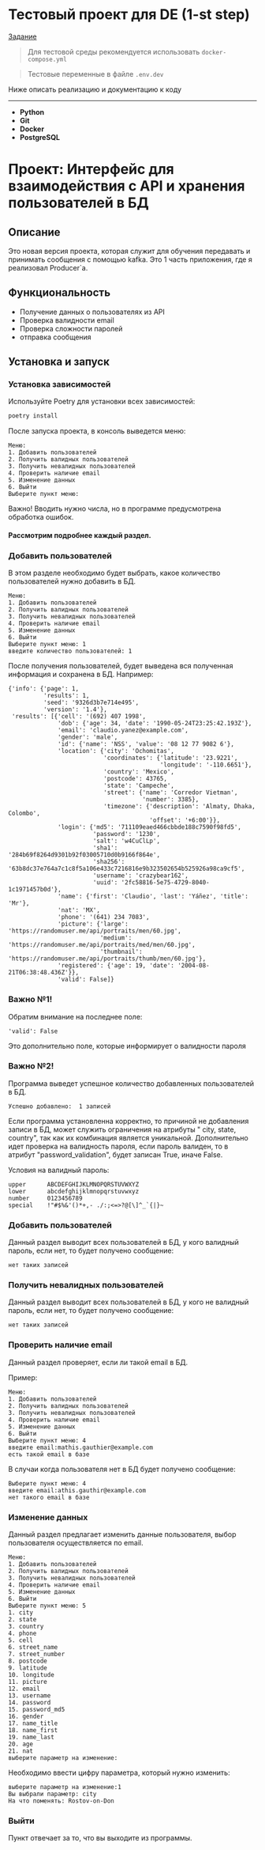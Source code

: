 # Тестовый проект для DE (1-st step)

[Задание](TODO.md)

> Для тестовой среды рекомендуется использовать `docker-compose.yml`

> Тестовые переменные в файле `.env.dev`

Ниже описать реализацию и документацию к коду
___

- **Python**
- **Git**
- **Docker**
- **PostgreSQL**

# Проект: Интерфейс для взаимодействия с API и хранения пользователей в БД

## Описание

Это новая версия проекта, которая служит для обучения передавать и принимать сообщения с помощью kafka.
Это 1 часть приложения, где я реализовал Producer`a.

## Функциональность

- Получение данных о пользователях из API
- Проверка валидности email
- Проверка сложности паролей
- отправка сообщения

## Установка и запуск

### Установка зависимостей

Используйте Poetry для установки всех зависимостей:

```bash
poetry install
```

После запуска проекта, в консоль выведется меню:

```
Меню:
1. Добавить пользователей
2. Получить валидных пользователей
3. Получить невалидных пользователей
4. Проверить наличие email
5. Изменение данных
6. Выйти
Выберите пункт меню: 
```

Важно! Вводить нужно числа, но в программе предусмотрена обработка ошибок.

#### Рассмотрим подробнее каждый раздел.

### Добавить пользователей

В этом разделе необходимо будет выбрать, какое количество пользователей нужно добавить в БД.

```
Меню:
1. Добавить пользователей
2. Получить валидных пользователей
3. Получить невалидных пользователей
4. Проверить наличие email
5. Изменение данных
6. Выйти
Выберите пункт меню: 1
введите количество пользователей: 1
```

После получения пользователей, будет выведена вся полученная информация и сохранена в БД.
Например:

```
{'info': {'page': 1,
          'results': 1,
          'seed': '9326d3b7e714e495',
          'version': '1.4'},
 'results': [{'cell': '(692) 407 1998',
              'dob': {'age': 34, 'date': '1990-05-24T23:25:42.193Z'},
              'email': 'claudio.yanez@example.com',
              'gender': 'male',
              'id': {'name': 'NSS', 'value': '08 12 77 9082 6'},
              'location': {'city': 'Ochomitas',
                           'coordinates': {'latitude': '23.9221',
                                           'longitude': '-110.6651'},
                           'country': 'Mexico',
                           'postcode': 43765,
                           'state': 'Campeche',
                           'street': {'name': 'Corredor Vietman',
                                      'number': 3385},
                           'timezone': {'description': 'Almaty, Dhaka, Colombo',
                                        'offset': '+6:00'}},
              'login': {'md5': '711109eaed466cbbde188c7590f98fd5',
                        'password': '1230',
                        'salt': 'w4CuClLp',
                        'sha1': '284b69f8264d9301b92f03005710d0b9166f864e',
                        'sha256': '63b8dc37e764a7c1c8f5a106e433c7216816e9b323502654b525926a98ca9cf5',
                        'username': 'crazybear162',
                        'uuid': '2fc58816-5e75-4729-8040-1c1971457b0d'},
              'name': {'first': 'Claudio', 'last': 'Yáñez', 'title': 'Mr'},
              'nat': 'MX',
              'phone': '(641) 234 7083',
              'picture': {'large': 'https://randomuser.me/api/portraits/men/60.jpg',
                          'medium': 'https://randomuser.me/api/portraits/med/men/60.jpg',
                          'thumbnail': 'https://randomuser.me/api/portraits/thumb/men/60.jpg'},
              'registered': {'age': 19, 'date': '2004-08-21T06:38:48.436Z'}},
              'valid': False]}
```

### Важно №1!

Обратим внимание на последнее поле:

```
'valid': False
```

Это дополнительно поле, которые информирует о валидности пароля

### Важно №2!

Программа выведет успешное количество добавленных пользователей в БД.

``` 
Успешно добавлено:  1 записей
```

Если программа установленна корректно, то причиной не добавления записи в БД, может служить ограничения на атрибуты "
city, state, country", так как их комбинация является уникальной.
Дополнительно идет проверка на валидность пароля, если пароль валиден, то в атрибут "password_validation", будет записан
True, иначе False.

Условия на валидный пароль:

```
upper      ABCDEFGHIJKLMNOPQRSTUVWXYZ
lower      abcdefghijklmnopqrstuvwxyz
number     0123456789
special    !"#$%&'()*+,- ./:;<=>?@[\]^_`{|}~
```

### Добавить пользователей

Данный раздел выводит всех пользователей в БД, у кого валидный пароль, если нет, то будет получено сообщение:

```chatinput
нет таких записей
```

### Получить невалидных пользователей

Данный раздел выводит всех пользователей в БД, у кого не валидный пароль, если нет, то будет получено сообщение:

```chatinput
нет таких записей
```

### Проверить наличие email

Данный раздел проверяет, если ли такой email в БД.

Пример:

```
Меню:
1. Добавить пользователей
2. Получить валидных пользователей
3. Получить невалидных пользователей
4. Проверить наличие email
5. Изменение данных
6. Выйти
Выберите пункт меню: 4
введите email:mathis.gauthier@example.com
есть такой email в базе
 ```

В случаи когда пользователя нет в БД будет получено сообщение:

```chatinput
Выберите пункт меню: 4
введите email:athis.gauthir@example.com
нет такого email в базе
```

### Изменение данных

Данный раздел предлагает изменить данные пользователя, выбор пользователя осуществляется по email.

```chatinput
Меню:
1. Добавить пользователей
2. Получить валидных пользователей
3. Получить невалидных пользователей
4. Проверить наличие email
5. Изменение данных
6. Выйти
Выберите пункт меню: 5
1. city
2. state
3. country
4. phone
5. cell
6. street_name
7. street_number
8. postcode
9. latitude
10. longitude
11. picture
12. email
13. username
14. password
15. password_md5
16. gender
17. name_title
18. name_first
19. name_last
20. age
21. nat
выберите параметр на изменение:
```

Необходимо ввести цифру параметра, который нужно изменить:

```chatinput
выберите параметр на изменение:1
Вы выбрали параметр: city
На что поменять: Rostov-on-Don
```

### Выйти

Пункт отвечает за то, что вы выходите из программы.